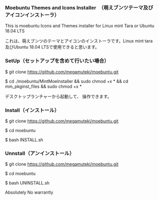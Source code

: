 ###  Moebuntu Themes and Icons Installer　（萌えブンツテーマ及びアイコンインストーラ）
This is moebuntu Icons and Themes installer for Linux mint Tara or Ubuntu 18.04 LTS

これは、萌えブンツのテーマとアイコンのインストーラです。Linux mint tara　及びUbuntu 18.04 LTSで使用できると思います。

###  SetUp（セットアップを含めて行いたい場合）
$ git clone https://github.com/megamuteki/moebuntu.git

$ cd ./moebuntu/MintMoeInstaller && sudo chmod +x * && cd mm_pkginst_files  &&  sudo chmod +x *

デスクトップランチャーから起動して、
操作できます。

###  Install（インストール）
$ git clone https://github.com/megamuteki/moebuntu.git

$ cd moebuntu

$ bash INSTALL.sh

###  Unnstall（アンインストール）
$ git clone https://github.com/megamuteki/moebuntu.git

$ cd moebuntu

$ bash UNINSTALL.sh

Absolutely No warrantly
